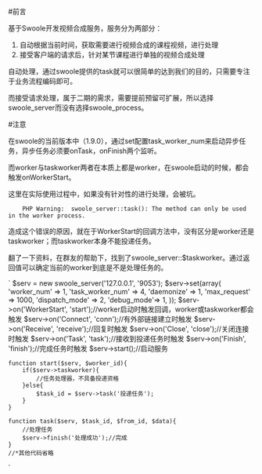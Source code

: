 #前言

基于Swoole开发视频合成服务，服务分为两部分：

1. 自动根据当前时间，获取需要进行视频合成的课程视频，进行处理
2. 接受客户端的请求后，针对某节课程进行单独的视频合成处理

自动处理，通过swoole提供的task就可以很简单的达到我们的目的，只需要专注于业务流程编码即可。

而接受请求处理，属于二期的需求，需要提前预留可扩展，所以选择swoole_server而没有选择swoole_process。

#注意

在swoole的当前版本中（1.9.0），通过set配置task_worker_num来启动异步任务，异步任务必须要onTask，onFinish两个监听。

而worker与taskworker两者在本质上都是worker，在swoole启动的时候，都会触发onWorkerStart。

这里在实际使用过程中，如果没有针对性的进行处理，会被坑。

`    PHP Warning:  swoole_server::task(): The method can only be used in the worker process.`

造成这个错误的原因，就在于WorkerStart的回调方法中，没有区分是worker还是taskworker；而taskworker本身不能投递任务。

翻了一下资料，在群友的帮助下，找到了swoole_server::$taskworker。通过返回值可以确定当前的worker到底是不是处理任务的。
  
`
    $serv = new swoole_server('127.0.0.1', '9053');
    $serv->set(array(
        'worker_num' => 1,
        'task_worker_num' => 4,
        'daemonize' => 1,
        'max_request' => 1000,
        'dispatch_mode' => 2,
        'debug_mode'=> 1,
    ));
    $serv->on('WorkerStart', 'start');//worker启动时触发回调，worker或taskworker都会触发
    $serv->on('Connect', 'conn');//有外部链接建立时触发
    $serv->on('Receive', 'receive');//回复时触发
    $serv->on('Close', 'close');//关闭连接时触发
    $serv->on('Task', 'task');//接收到投递任务时触发
    $serv->on('Finish', 'finish');//完成任务时触发
    $serv->start();//启动服务

	function start($serv, $worker_id){
		if($serv->taskworker){
			//任务处理器，不具备投递资格
		}else{
			$task_id = $serv->task('投递任务');
		}
	}
	
	function task($serv, $task_id, $from_id, $data){
		//处理任务
		$serv->finish('处理成功');//完成
	}
	//*其他代码省略
`
